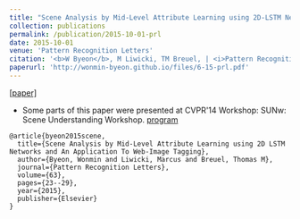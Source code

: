 ```yaml
---
title: "Scene Analysis by Mid-Level Attribute Learning using 2D-LSTM Networks and An Application To Web-Image Tagging"
collection: publications
permalink: /publication/2015-10-01-prl
date: 2015-10-01
venue: 'Pattern Recognition Letters'
citation: '<b>W Byeon</b>, M Liwicki, TM Breuel, | <i>Pattern Recognition Letters 2015</i>'
paperurl: 'http://wonmin-byeon.github.io/files/6-15-prl.pdf'
---
```

[[paper]](http://wonmin-byeon.github.io/files/6-15-prl.pdf)

* Some parts of this paper were presented at CVPR'14 Workshop: SUNw: Scene Understanding Workshop. [program](http://sunw.csail.mit.edu/2014/posters.html)

```
@article{byeon2015scene,
  title={Scene Analysis by Mid-Level Attribute Learning using 2D LSTM Networks and An Application To Web-Image Tagging},
  author={Byeon, Wonmin and Liwicki, Marcus and Breuel, Thomas M},
  journal={Pattern Recognition Letters},
  volume={63},
  pages={23--29},
  year={2015},
  publisher={Elsevier}
}
```

